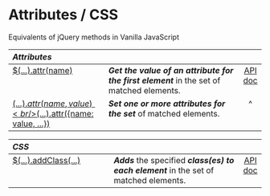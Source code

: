 # Attributes / CSS

Equivalents of jQuery methods in Vanilla JavaScript

<style>
th { text-align: left; font-style: italic; }
tr td:nth-child(1) { width: 25rem; }
tr td:nth-child(2) { width: 60rem; }
td {
  vertical-align: top;
}
</style>

| Attributes |||
|:--|:--|:--:|
| [$(...).attr(name)](?attr/) | **_Get the value of an attribute for the first element_** in the set of matched elements. | [API doc](https://api.jquery.com/attr/) |
| [$(...).attr(name, value)<br />$(...).attr({name: value, ...})](?attr/) | **_Set one or more attributes for the set_** of matched elements. | ^|

| CSS |||
|:--|:--|:--:|
| [$(...).addClass(...)](?addClass/) | **_Adds_** the specified **_class(es) to each element_** in the set of matched elements. | [API doc](https://api.jquery.com/addClass/) |
